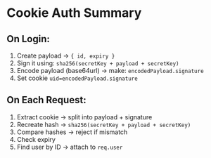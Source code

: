 # Cookie Auth Summary

## On Login:

1. Create payload → `{ id, expiry }`
2. Sign it using: `sha256(secretKey + payload + secretKey)`
3. Encode payload (base64url) → make: `encodedPayload.signature`
4. Set cookie `uid=encodedPayload.signature`

## On Each Request:

1. Extract cookie → split into payload + signature
2. Recreate hash → `sha256(secretKey + payload + secretKey)`
3. Compare hashes → reject if mismatch
4. Check expiry
5. Find user by ID → attach to `req.user`
